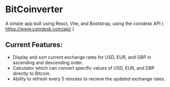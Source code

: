 # BitCoinverter
A simple app bult using React, Vite, and Bootstrap, using the coindesk API ( https://www.coindesk.com/api/ )

## Current Features:
- Display and sort current exchange rates for USD, EUR, and GBP in ascending and descending order.
- Calculator which can convert specific values of USD, EUR, and DBP directly to Bitcoin.
- Ability to refresh every 5 minutes to recieve the updated exchange rates.
